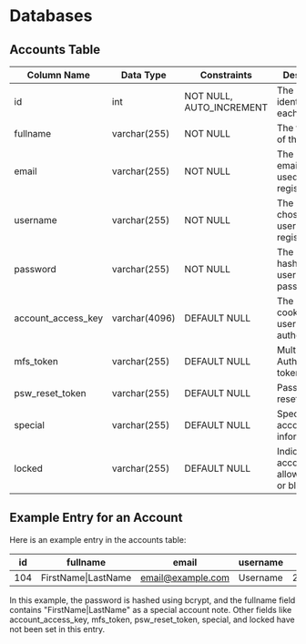 # Databases


## Accounts Table

Column Name | Data Type | Constraints | Description
------------|----------|-------------|------------
id | int | NOT NULL, AUTO_INCREMENT | The unique identifier for each account.
fullname | varchar(255) | NOT NULL | The full name of the user.
email | varchar(255) | NOT NULL | The user's email address used during registration.
username | varchar(255) | NOT NULL | The username chosen by the user during registration.
password | varchar(255) | NOT NULL | The password hash of the user's chosen password.
account_access_key | varchar(4096) | DEFAULT NULL | The browser cookie for user authentication.
mfs_token | varchar(255) | DEFAULT NULL | Multi-Factor Authentication token.
psw_reset_token | varchar(255) | DEFAULT NULL | Password reset token.
special | varchar(255) | DEFAULT NULL | Special account information.
locked | varchar(255) | DEFAULT NULL | Indicates if an account is allowed login or blocked.

## Example Entry for an Account

Here is an example entry in the accounts table:

| id  | fullname      | email              | username | password                               | account_access_key | mfs_token | psw_reset_token | special | locked  |
|----|---------------|-------------------|----------|----------------------------------------|-------------------|-----------|-----------------|---------|---------|
| 104 | FirstName\|LastName | email@example.com | Username | $2y$10$fRy53SsmwhGtWA.cgEp9Ge/auNyw2yEYdWdP/WaZTgi5NzeFlLz4C | NULL              | NULL      | NULL            | nvEmail | NULL    |

In this example, the password is hashed using bcrypt, and the fullname field contains "FirstName|LastName" as a special account note. Other fields like account_access_key, mfs_token, psw_reset_token, special, and locked have not been set in this entry.
